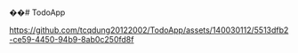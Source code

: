 ��#   T o d o A p p 
 
 

https://github.com/tcqdung20122002/TodoApp/assets/140030112/5513dfb2-ce59-4450-94b9-8ab0c250fd8f

